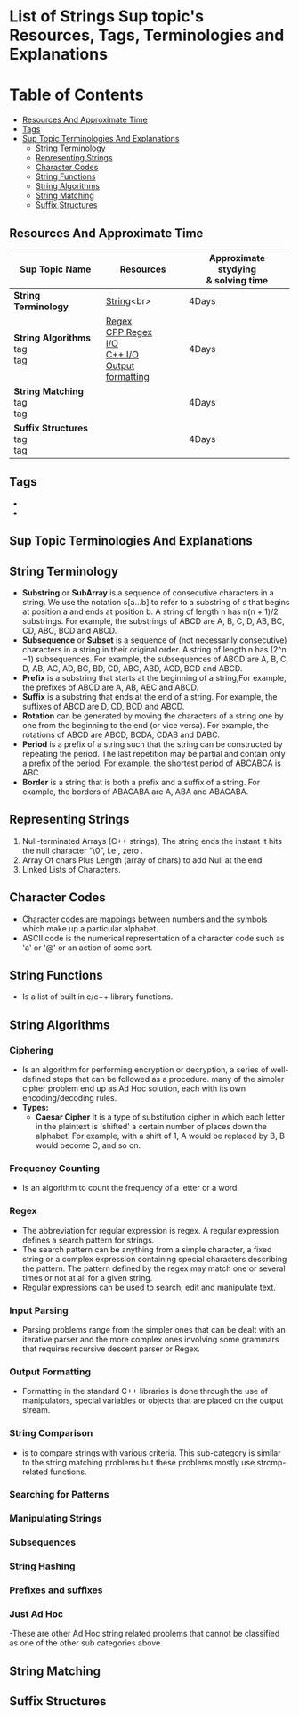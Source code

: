 # List of Strings Sup topic's Resources, Tags, Terminologies and Explanations 

Table of Contents
================= 

- [Resources And Approximate Time](#resources-and-approximate-time)
- [Tags](#tags)
- [Sup Topic Terminologies And Explanations](#sup-topic-terminologies-and-explanations)
  * [String Terminology](#string-terminology)
  * [Representing Strings](#representing-strings)
  * [Character Codes](#character-codes)
  * [String Functions](#string-functions) 
  * [String Algorithms](#string-algorithms) 
  * [String Matching](#string-matching)
  * [Suffix Structures](#suffix-structures)	
   
   

## Resources And Approximate Time

Sup Topic Name   | Resources   | Approximate stydying <br> & solving time
-------------| -------------   |-------------   
**String Terminology** |[String](https://en.wikipedia.org/wiki/String_(computer_science))<br> | 4Days
**String Algorithms**<br>tag<br>tag <br> |[Regex](http://www.vogella.com/tutorials/JavaRegularExpressions/article.html)<br>[CPP Regex](http://www.cplusplus.com/reference/regex/)<br>[I/O](http://www.augustcouncil.com/~tgibson/tutorial/iotips.html)<br>[C++ I/O](https://marcoarena.wordpress.com/2016/03/13/cpp-competitive-programming-io/)<br>[Output formatting](http://faculty.cs.niu.edu/~mcmahon/CS241/c241man/node83.html) | 4Days
**String Matching**<br>tag<br>tag <br> |[]()<br>[]()<br> | 4Days
**Suffix Structures**<br>tag<br>tag <br> |[]()<br>[]()<br> | 4Days

## Tags
-
-

## Sup Topic Terminologies And Explanations
## String Terminology
- **Substring** or **SubArray** is a sequence of consecutive characters in a string. We use the notation s[a...b] to refer to a substring of s that begins at position a and ends at position b. A string of length n has n(n + 1)/2 substrings. For example, the substrings of ABCD are A, B, C, D, AB, BC, CD, ABC, BCD and ABCD.
- **Subsequence** or **Subset** is a sequence of (not necessarily consecutive) characters in a string in their original order. A string of length n has (2^n −1) subsequences. For example, the subsequences of ABCD are A, B, C, D, AB, AC, AD, BC, BD, CD, ABC, ABD, ACD, BCD and ABCD.
- **Prefix** is a substring that starts at the beginning of a string,For example, the prefixes of ABCD are A, AB, ABC and ABCD.
- **Suffix** is a substring that ends at the end of a string. For example, the suffixes of ABCD are D, CD, BCD and ABCD.
- **Rotation** can be generated by moving the characters of a string one by one from the beginning to the end (or vice versa). For example, the rotations of ABCD are ABCD, BCDA, CDAB and DABC.
- **Period** is a prefix of a string such that the string can be constructed by repeating the period. The last repetition may be partial and contain only a prefix of the period. For example, the shortest period of ABCABCA is ABC.
- **Border** is a string that is both a prefix and a suffix of a string. For example, the borders of ABACABA are A, ABA and ABACABA.
## Representing Strings
1. Null-terminated Arrays (C++ strings), The string ends the instant it hits the null character “\0”, i.e., zero .
2. Array Of chars Plus Length (array of chars) to add Null at the end.
3. Linked Lists of Characters.
## Character Codes
- Character codes are mappings between numbers and the symbols which make up a particular alphabet.
- ASCII code is the numerical representation of a character code such as 'a' or '@' or an action of some sort.
## String Functions
- Is a list of built in c/c++ library functions.
## String Algorithms
### Ciphering
- Is an algorithm for performing encryption or decryption, a series of well-defined steps that can be followed as a procedure. many of the simpler cipher problem end up as Ad Hoc solution, each with its own encoding/decoding rules.
- **Types:**
  *  **Caesar Cipher** It is a type of substitution cipher in which each letter in the plaintext is 'shifted' a certain number of places down the alphabet. For example, with a shift of 1, A would be replaced by B, B would become C, and so on.
### Frequency Counting
- Is an algorithm to count the frequency of a letter or a word.
### Regex	
- The abbreviation for regular expression is regex. A regular expression defines a search pattern for strings.  
- The search pattern can be anything from a simple character, a fixed string or a complex expression containing special characters describing the pattern. The pattern defined by the regex may match one or several times or not at all for a given string.
- Regular expressions can be used to search, edit and manipulate text.
### Input Parsing
- Parsing problems range from the simpler ones that can be dealt with an iterative parser and the more complex ones involving some grammars that requires recursive descent parser or Regex.
### Output Formatting
- Formatting in the standard C++ libraries is done through the use of manipulators, special variables or objects that are placed on the output stream.
### String Comparison
- is to compare strings with various criteria. This sub-category is similar to the string matching problems but these problems mostly use strcmp-related functions.
### Searching for Patterns
### Manipulating Strings
### Subsequences
### String Hashing
### Prefixes and suffixes
### Just Ad Hoc
-These are other Ad Hoc string related problems that cannot be classified as one of the
other sub categories above.
## String Matching
## Suffix Structures

